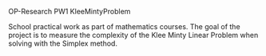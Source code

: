 OP-Research PW1 KleeMintyProblem

School practical work as part of mathematics courses.
The goal of the project is to measure the complexity of the Klee Minty Linear Problem when solving with the Simplex method.
